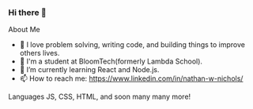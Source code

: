 ### Hi there 👋

About Me
- 🤔 I love problem solving, writing code, and building things to improve others lives.
- 🔭 I'm a student at BloomTech(formerly Lambda School).
- 🌱 I’m currently learning React and Node.js.
- 📫 How to reach me: https://www.linkedin.com/in/nathan-w-nichols/

Languages
JS, CSS, HTML, and soon many many more! 
<!--
**nwnichols02/nwnichols02** is a ✨ _special_ ✨ repository because its `README.md` (this file) appears on your GitHub profile.

Here are some ideas to get you started:

- 🔭 I’m currently working on ...
- 🌱 I’m currently learning ...
- 👯 I’m looking to collaborate on ...
- 🤔 I’m looking for help with ...
- 💬 Ask me about ...

- 😄 Pronouns: ...
- ⚡ Fun fact: ...
-->
